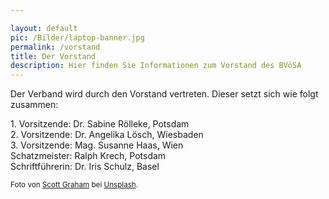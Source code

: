 ```yaml
---

layout: default
pic: /Bilder/laptop-banner.jpg
permalink: /vorstand
title: Der Vorstand
description: Hier finden Sie Informationen zum Vorstand des BVöSA
---
```

Der Verband wird durch den Vorstand vertreten. Dieser setzt sich wie folgt zusammen:

1\. Vorsitzende: Dr. Sabine Rölleke, Potsdam<br>
2\. Vorsitzende: Dr. Angelika Lösch, Wiesbaden<br>
3\. Vorsitzende: Mag. Susanne Haas, Wien<br>
Schatzmeister: Ralph Krech, Potsdam<br>
Schriftführerin: Dr. Iris Schulz, Basel

<sub>Foto von <a href="https://unsplash.com/@sctgrhm" target="_blank">Scott Graham</a> bei <a href="https://unsplash.com/" target="_blank">Unsplash</a>.</sub>
